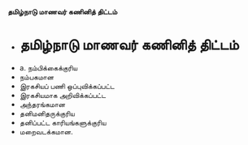 **தமிழ்நாடு மாணவர் கணினித் திட்டம்**
- # தமிழ்நாடு மாணவர் கணினித் திட்டம்
- a. நம்பிக்கைக்குரிய
- நம்பகமான
- இரகசியப் பணி ஒப்புவிக்கப்பட்ட
- இரகசியமாக அறிவிக்கப்பட்ட
- அந்தரங்கமான
- தனிமனிதருக்குரிய
- தனிப்பட்ட காரியங்களுக்குரிய
- மறைவடக்கமான.

